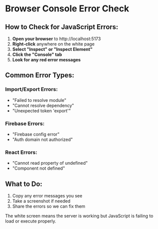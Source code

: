# Browser Console Error Check

## How to Check for JavaScript Errors:

1. **Open your browser** to http://localhost:5173
2. **Right-click** anywhere on the white page
3. **Select "Inspect" or "Inspect Element"**
4. **Click the "Console" tab**
5. **Look for any red error messages**

## Common Error Types:

### Import/Export Errors:
- "Failed to resolve module"
- "Cannot resolve dependency"
- "Unexpected token 'export'"

### Firebase Errors:
- "Firebase config error"
- "Auth domain not authorized"

### React Errors:
- "Cannot read property of undefined"
- "Component not defined"

## What to Do:

1. Copy any error messages you see
2. Take a screenshot if needed
3. Share the errors so we can fix them

The white screen means the server is working but JavaScript is failing to load or execute properly.